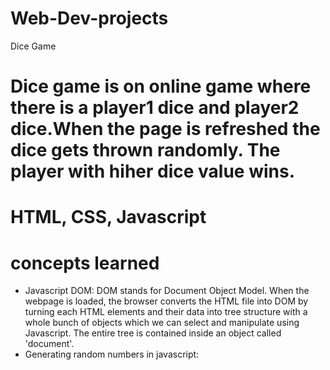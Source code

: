 # Web-Dev-projects
Dice Game
# Dice game is on online game where there is a player1 dice and player2 dice.When the page is refreshed the dice gets thrown randomly. The player with hiher dice value wins.
# HTML, CSS, Javascript
# concepts learned
  * Javascript DOM:
     DOM stands for Document Object Model.
     When the webpage is loaded, the browser converts the HTML file into DOM by turning each HTML elements and their data into tree  structure with a whole bunch of objects which we can select and manipulate using Javascript.
     The entire tree is contained inside an object called 'document'.
   * Generating random numbers in javascript:
    
